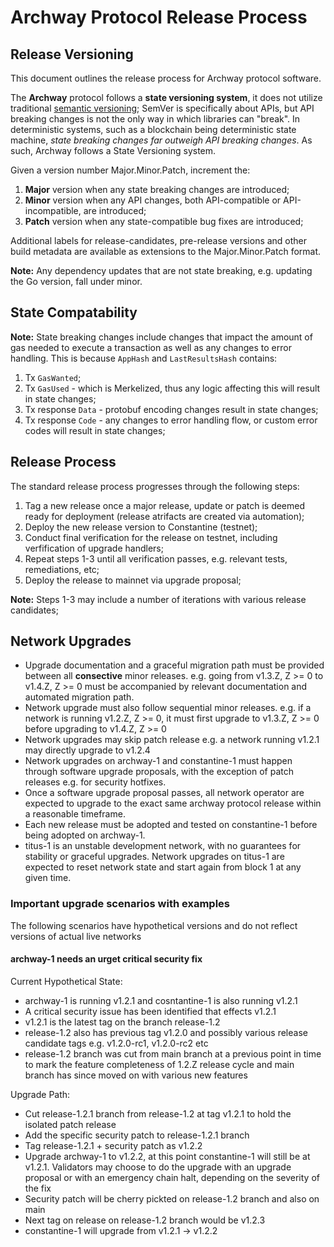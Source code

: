 # Archway Protocol Release Process

## Release Versioning

This document outlines the release process for Archway protocol software.

The **Archway** protocol follows a **state versioning system**, it does not utilize traditional [semantic versioning](http://semver.org); SemVer is specifically about APIs, but API breaking changes is not the only way in which libraries can "break". In deterministic systems, such as a blockchain being deterministic state machine, *state breaking changes far outweigh API breaking changes*. As such, Archway follows a State Versioning system.

Given a version number Major.Minor.Patch, increment the:

1. **Major** version when any state breaking changes are introduced;
2. **Minor** version when any API changes, both API-compatible or API-incompatible, are introduced;
3. **Patch** version when any state-compatible bug fixes are introduced;

Additional labels for release-candidates, pre-release versions and other build metadata are available as extensions to the Major.Minor.Patch format.

**Note:** Any dependency updates that are not state breaking, e.g. updating the Go version, fall under minor.

## State Compatability

**Note:** State breaking changes include changes that impact the amount of gas needed to execute a transaction as well as any changes to error handling. This is because `AppHash` and `LastResultsHash` contains:

1. Tx `GasWanted`;
2. Tx `GasUsed` - which is Merkelized, thus any logic affecting this will result in state changes;
3. Tx response `Data` - protobuf encoding changes result in state changes;
4. Tx response `Code` - any changes to error handling flow, or custom error codes will result in state changes;

## Release Process

The standard release process progresses through the following steps:

1. Tag a new release once a major release, update or patch is deemed ready for deployment (release atrifacts are created via automation);
2. Deploy the new release version to Constantine (testnet);
3. Conduct final verification for the release on testnet, including verfification of upgrade handlers;
4. Repeat steps 1-3 until all verification passes, e.g. relevant tests, remediations, etc;
5. Deploy the release to mainnet via upgrade proposal;

**Note:** Steps 1-3 may include a number of iterations with various release candidates;

## Network Upgrades

- Upgrade documentation and a graceful migration path must be provided between all **consective** minor releases.
  e.g. going from v1.3.Z, Z >= 0 to v1.4.Z, Z >= 0 must be accompanied by relevant documentation and automated migration path.
- Network upgrade must also follow sequential minor releases. e.g. if a network is running v1.2.Z, Z >= 0, it must first
  upgrade to v1.3.Z, Z >= 0 before upgrading to v1.4.Z, Z >= 0
- Network upgrades may skip patch release e.g. a network running v1.2.1 may directly upgrade to v1.2.4
- Network upgrades on archway-1 and constantine-1 must happen through software upgrade proposals, with the exception of patch releases
  e.g. for security hotfixes.
- Once a software upgrade proposal passes, all network operator are expected to upgrade to the exact
  same archway protocol release within a reasonable timeframe.
- Each new release must be adopted and tested on constantine-1 before being adopted on archway-1.
- titus-1 is an unstable development network, with no guarantees for stability or graceful upgrades. Network upgrades on titus-1 are
  expected to reset network state and start again from block 1 at any given time.

### Important upgrade scenarios with examples

The following scenarios have hypothetical versions and do not reflect versions of actual live networks

#### archway-1 needs an urget critical security fix

Current Hypothetical State:

- archway-1 is running v1.2.1 and cosntantine-1 is also running v1.2.1
- A critical security issue has been identified that effects v1.2.1
- v1.2.1 is the latest tag on the branch release-1.2
- release-1.2 also has previous tag v1.2.0 and possibly various release candidate tags e.g. v1.2.0-rc1, v1.2.0-rc2 etc
- release-1.2 branch was cut from main branch at a previous point in time to mark the feature completeness of 1.2.Z
  release cycle and main branch has since moved on with various new features

Upgrade Path:

- Cut release-1.2.1 branch from release-1.2 at tag v1.2.1 to hold the isolated patch release
- Add the specific security patch to release-1.2.1 branch
- Tag release-1.2.1 + security patch as v1.2.2
- Upgrade archway-1 to v1.2.2, at this point constantine-1 will still be at v1.2.1. Validators
  may choose to do the upgrade with an upgrade proposal or with an emergency chain halt, depending
  on the severity of the fix
- Security patch will be cherry pickted on release-1.2 branch and also on main
- Next tag on release on release-1.2 branch would be v1.2.3
- constantine-1 will upgrade from v1.2.1 -> v1.2.2
